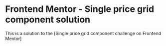 # Frontend Mentor - Single price grid component solution

This is a solution to the [Single price grid component challenge on Frontend Mentor]


